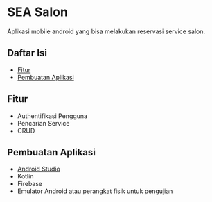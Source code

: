 # SEA Salon

Aplikasi mobile android yang bisa melakukan reservasi service salon.

## Daftar Isi
- [Fitur](#fitur)
- [Pembuatan Aplikasi](#pembuatanaplikasi)

## Fitur
- Authentifikasi Pengguna
- Pencarian Service
- CRUD

## Pembuatan Aplikasi
- [Android Studio](https://developer.android.com/studio)
- Kotlin
- Firebase
- Emulator Android atau perangkat fisik untuk pengujian


